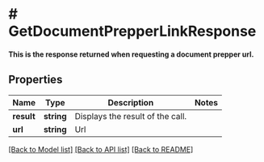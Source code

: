 # # GetDocumentPrepperLinkResponse

#### This is the response returned when requesting a document prepper url.

## Properties

Name | Type | Description | Notes
------------ | ------------- | ------------- | -------------
**result** | **string** | Displays the result of the call. |
**url** | **string** | Url |

[[Back to Model list]](../../README.md#models) [[Back to API list]](../../README.md#endpoints) [[Back to README]](../../README.md)
